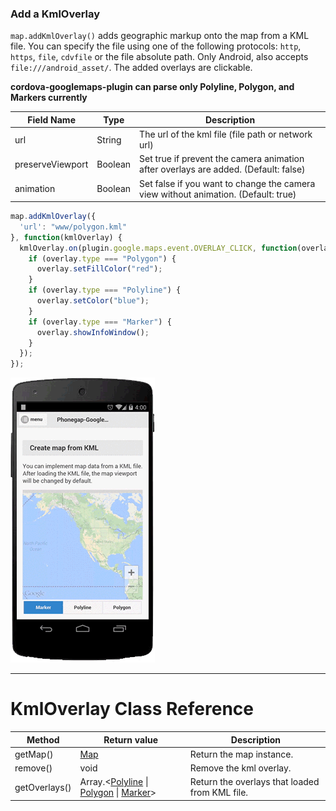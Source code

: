 ### Add a KmlOverlay
`map.addKmlOverlay()` adds geographic markup onto the map from a KML file.
You can specify the file using one of the following protocols: `http`, `https`, `file`, `cdvfile` or the file absolute path.
Only Android, also accepts `file:///android_asset/`.
The added overlays are clickable.

**cordova-googlemaps-plugin can parse only Polyline, Polygon, and Markers currently**


Field Name | Type | Description
----|------|----
url | String | The url of the kml file (file path or network url)
preserveViewport | Boolean | Set true if prevent the camera animation after overlays are added. (Default: false)
animation | Boolean | Set false if you want to change the camera view without animation. (Default: true)

```js
map.addKmlOverlay({
  'url': "www/polygon.kml"
}, function(kmlOverlay) {
  kmlOverlay.on(plugin.google.maps.event.OVERLAY_CLICK, function(overlay) {
    if (overlay.type === "Polygon") {
      overlay.setFillColor("red");
    }
    if (overlay.type === "Polyline") {
      overlay.setColor("blue");
    }
    if (overlay.type === "Marker") {
      overlay.showInfoWindow();
    }
  });
});
```
![image](kml-polygon.gif)

***
# KmlOverlay Class Reference
Method | Return value | Description
----|------|----
getMap() | [Map](../Map/README.md)  | Return the map instance.
remove() | void  | Remove the kml overlay.
getOverlays() | Array.&lt;[Polyline](../Polyline/README.md) &#124; [Polygon](../Polygon/README.md) &#124; [Marker](../Marker/README.md)&gt; | Return the overlays that loaded from KML file.

